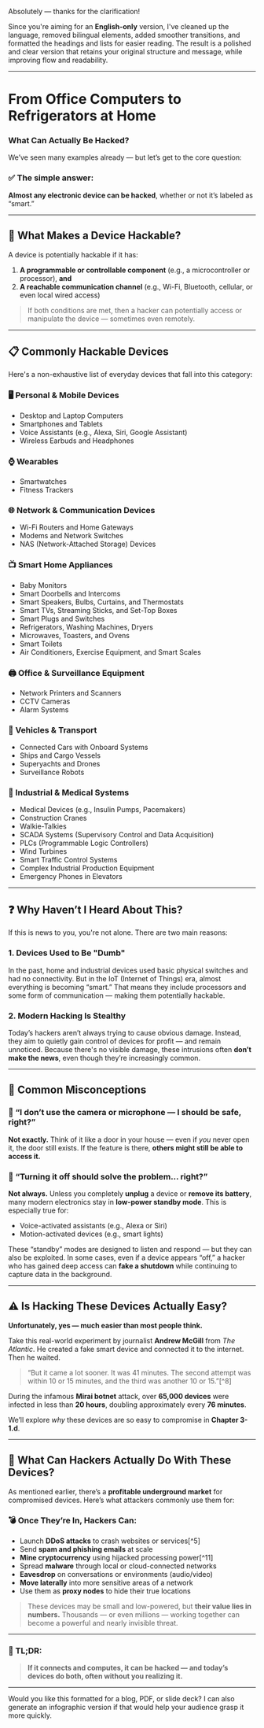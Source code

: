 Absolutely — thanks for the clarification!

Since you're aiming for an **English-only** version, I've cleaned up the language, removed bilingual elements, added smoother transitions, and formatted the headings and lists for easier reading. The result is a polished and clear version that retains your original structure and message, while improving flow and readability.

---

# From Office Computers to Refrigerators at Home

### What Can Actually Be Hacked?

We’ve seen many examples already — but let’s get to the core question:

### ✅ The simple answer:

**Almost any electronic device can be hacked**, whether or not it’s labeled as “smart.”

---

## 🔐 What Makes a Device Hackable?

A device is potentially hackable if it has:

1. **A programmable or controllable component** (e.g., a microcontroller or processor), **and**
2. **A reachable communication channel** (e.g., Wi-Fi, Bluetooth, cellular, or even local wired access)

> If both conditions are met, then a hacker can potentially access or manipulate the device — sometimes even remotely.

---

## 📋 Commonly Hackable Devices

Here's a non-exhaustive list of everyday devices that fall into this category:

### 🖥️ Personal & Mobile Devices

* Desktop and Laptop Computers
* Smartphones and Tablets
* Voice Assistants (e.g., Alexa, Siri, Google Assistant)
* Wireless Earbuds and Headphones

### ⌚ Wearables

* Smartwatches
* Fitness Trackers

### 🌐 Network & Communication Devices

* Wi-Fi Routers and Home Gateways
* Modems and Network Switches
* NAS (Network-Attached Storage) Devices

### 📺 Smart Home Appliances

* Baby Monitors
* Smart Doorbells and Intercoms
* Smart Speakers, Bulbs, Curtains, and Thermostats
* Smart TVs, Streaming Sticks, and Set-Top Boxes
* Smart Plugs and Switches
* Refrigerators, Washing Machines, Dryers
* Microwaves, Toasters, and Ovens
* Smart Toilets
* Air Conditioners, Exercise Equipment, and Smart Scales

### 🖨️ Office & Surveillance Equipment

* Network Printers and Scanners
* CCTV Cameras
* Alarm Systems

### 🚗 Vehicles & Transport

* Connected Cars with Onboard Systems
* Ships and Cargo Vessels
* Superyachts and Drones
* Surveillance Robots

### 🏥 Industrial & Medical Systems

* Medical Devices (e.g., Insulin Pumps, Pacemakers)
* Construction Cranes
* Walkie-Talkies
* SCADA Systems (Supervisory Control and Data Acquisition)
* PLCs (Programmable Logic Controllers)
* Wind Turbines
* Smart Traffic Control Systems
* Complex Industrial Production Equipment
* Emergency Phones in Elevators

---

## ❓ Why Haven’t I Heard About This?

If this is news to you, you're not alone. There are two main reasons:

### 1. **Devices Used to Be "Dumb"**

In the past, home and industrial devices used basic physical switches and had no connectivity. But in the IoT (Internet of Things) era, almost everything is becoming “smart.” That means they include processors and some form of communication — making them potentially hackable.

### 2. **Modern Hacking Is Stealthy**

Today’s hackers aren’t always trying to cause obvious damage. Instead, they aim to quietly gain control of devices for profit — and remain unnoticed. Because there's no visible damage, these intrusions often **don’t make the news**, even though they’re increasingly common.

---

## 🧠 Common Misconceptions

### 🧩 “I don’t use the camera or microphone — I should be safe, right?”

**Not exactly.**
Think of it like a door in your house — even if *you* never open it, the door still exists. If the feature is there, **others might still be able to access it.**

### 🛑 “Turning it off should solve the problem… right?”

**Not always.**
Unless you completely **unplug** a device or **remove its battery**, many modern electronics stay in **low-power standby mode**. This is especially true for:

* Voice-activated assistants (e.g., Alexa or Siri)
* Motion-activated devices (e.g., smart lights)

These “standby” modes are designed to listen and respond — but they can also be exploited. In some cases, even if a device appears “off,” a hacker who has gained deep access can **fake a shutdown** while continuing to capture data in the background.

---

## ⚠️ Is Hacking These Devices Actually Easy?

**Unfortunately, yes — much easier than most people think.**

Take this real-world experiment by journalist **Andrew McGill** from *The Atlantic*. He created a fake smart device and connected it to the internet. Then he waited.

> “But it came a lot sooner. It was 41 minutes. The second attempt was within 10 or 15 minutes, and the third was another 10 or 15.”\[^8]

During the infamous **Mirai botnet** attack, over **65,000 devices** were infected in less than **20 hours**, doubling approximately every **76 minutes**.

We’ll explore *why* these devices are so easy to compromise in **Chapter 3-1.d**.

---

## 🧨 What Can Hackers Actually Do With These Devices?

As mentioned earlier, there’s a **profitable underground market** for compromised devices. Here’s what attackers commonly use them for:

### 💣 Once They’re In, Hackers Can:

* Launch **DDoS attacks** to crash websites or services\[^5]
* Send **spam and phishing emails** at scale
* **Mine cryptocurrency** using hijacked processing power\[^11]
* Spread **malware** through local or cloud-connected networks
* **Eavesdrop** on conversations or environments (audio/video)
* **Move laterally** into more sensitive areas of a network
* Use them as **proxy nodes** to hide their true locations

> These devices may be small and low-powered, but **their value lies in numbers.** Thousands — or even millions — working together can become a powerful and nearly invisible threat.

---

### 📌 TL;DR:

> **If it connects and computes, it can be hacked — and today’s devices do both, often without you realizing it.**

---

Would you like this formatted for a blog, PDF, or slide deck? I can also generate an infographic version if that would help your audience grasp it more quickly.
